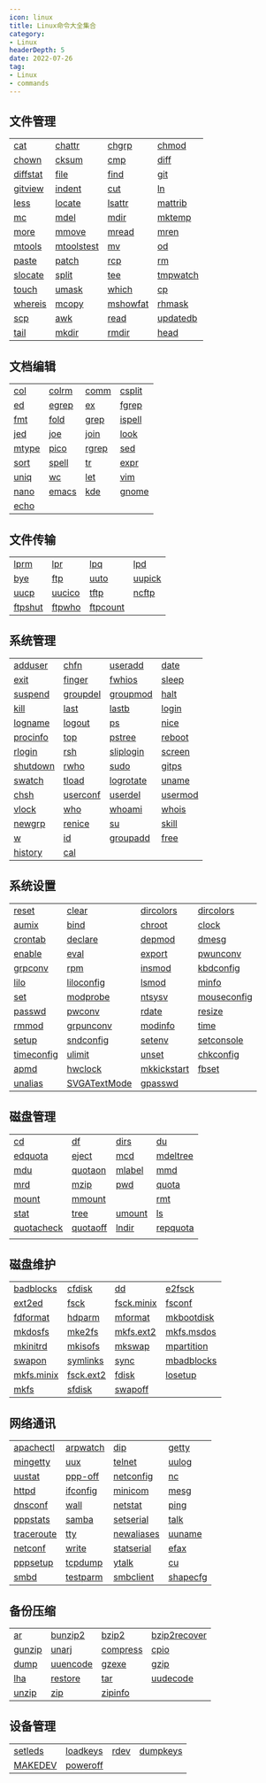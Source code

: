 ```yaml
---
icon: linux 
title: Linux命令大全集合
category: 
- Linux
headerDepth: 5
date: 2022-07-26
tag:
- Linux
- commands
---
```


<!-- more -->

## 文件管理

|                           |                               |                           |                           |
|---------------------------|-------------------------------|---------------------------|---------------------------|
| [cat](./commands/cat.md)           | [chattr]()         | [chgrp]()       | [chmod](./commands/chmod.md)       |
| [chown](./commands/chown.md)       | [cksum]()           | [cmp]()           | [diff]()         |
| [diffstat]() | [file](./commands/file.md)             | [find](./commands/find.md)         | [git]()           |
| [gitview]()   | [indent]()         | [cut]()           | [ln](./commands/ln.md)             |
| [less](./commands/less.md)         | [locate]()         | [lsattr]()     | [mattrib]()   |
| [mc]()             | [mdel]()             | [mdir]()         | [mktemp]()     |
| [more](./commands/more.md)         | [mmove]()           | [mread]()       | [mren]()         |
| [mtools]()     | [mtoolstest]() | [mv](./commands/mv.md)             | [od]()             |
| [paste]()       | [patch]()           | [rcp]()           | [rm](./commands/rm.md)             |
| [slocate]()   | [split](./commands/split.md)           | [tee](./commands/tee.md)           | [tmpwatch]() |
| [touch](./commands/touch.md)       | [umask](./commands/umask.md)           | [which]()       | [cp](./commands/cp.md)             |
| [whereis](./commands/whereis.md)   | [mcopy]()           | [mshowfat]() | [rhmask]()     |
| [scp]()           | [awk]()               | [read]()         | [updatedb]() |
| [tail](./commands/tail.md)         | [mkdir](./commands/mkdir.md)           | [rmdir](./commands/rmdir.md)       | [head](./commands/head.md)         |

## 文档编辑

|                     |                     |                     |                       |
|---------------------|---------------------|---------------------|-----------------------|
| [col]()     | [colrm]() | [comm]()   | [csplit]() |
| [ed]()       | [egrep]() | [ex]()       | [fgrep]()   |
| [fmt]()     | [fold]()   | [grep](./commands/grep.md)   | [ispell]() |
| [jed]()     | [joe]()     | [join]()   | [look]()     |
| [mtype]() | [pico]()   | [rgrep]() | [sed]()       |
| [sort](./commands/sort.md)   | [spell]() | [tr]()       | [expr]()     |
| [uniq]()   | [wc]()       | [let]()     | [vim](./commands/vim.md)       |
| [nano]()   | [emacs]() | [kde]()     | [gnome]()   |
| [echo](./commands/echo.md)   |                     |                     |                       |

## 文件传输

|                         |                       |                           |                       |
|-------------------------|-----------------------|---------------------------|-----------------------|
| [lprm]()       | [lpr]()       | [lpq]()           | [lpd]()       |
| [bye]()         | [ftp]()       | [uuto]()         | [uupick]() |
| [uucp]()       | [uucico]() | [tftp]()         | [ncftp]()   |
| [ftpshut]() | [ftpwho]() | [ftpcount]() |                       |

## 系统管理

|                           |                           |                             |                         |
|---------------------------|---------------------------|-----------------------------|-------------------------|
| [adduser]()   | [chfn]()         | [useradd]()     | [date]()       |
| [exit]()         | [finger]()     | [fwhios]()       | [sleep]()     |
| [suspend]()   | [groupdel]() | [groupmod]()   | [halt]()       |
| [kill](./commands/kill.md)         | [last]()         | [lastb]()         | [login]()     |
| [logname]()   | [logout]()     | [ps](./commands/ps.md)               | [nice]()       |
| [procinfo]() | [top](./commands/top.md)           | [pstree]()       | [reboot]()   |
| [rlogin]()     | [rsh]()           | [sliplogin]() | [screen]()   |
| [shutdown]() | [rwho]()         | [sudo](./commands/sudo.md)           | [gitps]()     |
| [swatch]()     | [tload]()       | [logrotate]() | [uname]()     |
| [chsh]()         | [userconf]() | [userdel]()     | [usermod](./commands/usermod.md) |
| [vlock]()       | [who]()           | [whoami]()       | [whois]()     |
| [newgrp]()     | [renice]()     | [su]()               | [skill]()     |
| [w]()               | [id]()             | [groupadd]()   | [free]()       |
| [history]()   | [cal]()           |                             |                         |

## 系统设置

|                               |                                   |                                 |                                 |
|-------------------------------|-----------------------------------|---------------------------------|---------------------------------|
| [reset]()           | [clear]()               | [dircolors]()     | [dircolors]()     |
| [aumix]()           | [bind]()                 | [chroot]()           | [clock]()             |
| [crontab]()       | [declare]()           | [depmod]()           | [dmesg]()             |
| [enable]()         | [eval]()                 | [export]()           | [pwunconv]()       |
| [grpconv]()       | [rpm]()                   | [insmod]()           | [kbdconfig]()     |
| [lilo]()             | [liloconfig]()     | [lsmod]()             | [minfo]()             |
| [set]()               | [modprobe]()         | [ntsysv]()           | [mouseconfig]() |
| [passwd]()         | [pwconv]()             | [rdate]()             | [resize]()           |
| [rmmod]()           | [grpunconv]()       | [modinfo]()         | [time]()               |
| [setup]()           | [sndconfig]()       | [setenv]()           | [setconsole]()   |
| [timeconfig]() | [ulimit]()             | [unset]()             | [chkconfig]()     |
| [apmd]()             | [hwclock]()           | [mkkickstart]() | [fbset]()             |
| [unalias]()       | [SVGATextMode]() | [gpasswd]()         |                                 |

## 磁盘管理

|                               |                           |                       |                           |
|-------------------------------|---------------------------|-----------------------|---------------------------|
| [cd](./commands/cd.md)                 | [df](./commands/df.md)             | [dirs]()     | [du](./commands/du.md)             |
| [edquota]()       | [eject]()       | [mcd]()       | [mdeltree]() |
| [mdu]()               | [quotaon]()   | [mlabel]() | [mmd]()           |
| [mrd]()               | [mzip]()         | [pwd](./commands/pwd.md)       | [quota]()       |
| [mount](./commands/mount.md)           | [mmount]()     |                       | [rmt]()           |
| [stat]()             | [tree]()         | [umount]() | [ls](./commands/ls.md)             |
| [quotacheck]() | [quotaoff]() | [lndir]()   | [repquota]() |
|                               |                           |                       |                           |

## 磁盘维护

|                               |                             |                               |                               |
|-------------------------------|-----------------------------|-------------------------------|-------------------------------|
| [badblocks]()   | [cfdisk]()       | [dd]()                 | [e2fsck]()         |
| [ext2ed]()         | [fsck](./commands/fsck.md)           | [fsck.minix]() | [fsconf]()         |
| [fdformat]()     | [hdparm]()       | [mformat]()       | [mkbootdisk]() |
| [mkdosfs]()       | [mke2fs]()       | [mkfs.ext2]()   | [mkfs.msdos]() |
| [mkinitrd]()     | [mkisofs]()     | [mkswap]()         | [mpartition]() |
| [swapon]()         | [symlinks]()   | [sync]()             | [mbadblocks]() |
| [mkfs.minix]() | [fsck.ext2]() | [fdisk](./commands/fdisk.md)           | [losetup]()       |
| [mkfs](./commands/mkfs.md)             | [sfdisk]()       | [swapoff]()       |                               |

## 网络通讯

|                               |                           |                               |                           |
|-------------------------------|---------------------------|-------------------------------|---------------------------|
| [apachectl]()   | [arpwatch]() | [dip]()               | [getty]()       |
| [mingetty]()     | [uux]()           | [telnet]()         | [uulog]()       |
| [uustat]()         | [ppp-off]()   | [netconfig]()   | [nc]()             |
| [httpd]()           | [ifconfig]() | [minicom]()       | [mesg]()         |
| [dnsconf]()       | [wall]()         | [netstat]()       | [ping]()         |
| [pppstats]()     | [samba]()       | [setserial]()   | [talk]()         |
| [traceroute]() | [tty]()           | [newaliases]() | [uuname]()     |
| [netconf]()       | [write]()       | [statserial]() | [efax]()         |
| [pppsetup]()     | [tcpdump]()   | [ytalk]()           | [cu]()             |
| [smbd]()             | [testparm]() | [smbclient]()   | [shapecfg]() |

## 备份压缩

|                       |                           |                           |                                   |
|-----------------------|---------------------------|---------------------------|-----------------------------------|
| [ar]()         | [bunzip2]()   | [bzip2]()       | [bzip2recover]() |
| [gunzip]() | [unarj]()       | [compress]() | [cpio]()                 |
| [dump]()     | [uuencode]() | [gzexe]()       | [gzip]()                 |
| [lha]()       | [restore]()   | [tar](./commands/tar.md)           | [uudecode]()         |
| [unzip]()   | [zip]()           | [zipinfo]()   |                                   |

## 设备管理

|                         |                           |                   |                           |
|-------------------------|---------------------------|-------------------|---------------------------|
| [setleds]() | [loadkeys]() | [rdev]() | [dumpkeys]() |
| [MAKEDEV]() | [poweroff]() |                   |                           |
